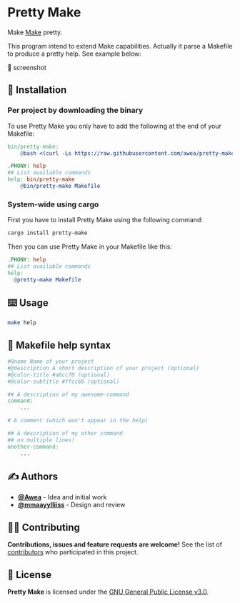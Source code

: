 # Pretty Make
Make [Make](https://www.gnu.org/software/make/) pretty.

This program intend to extend Make capabilities. Actually it parse a Makefile to produce a pretty help. See example below:

🚧 screenshot

## 🏁 Installation
### Per project by downloading the binary
To use Pretty Make you only have to add the following at the end of your Makefile:

```Makefile
bin/pretty-make:
	@bash <(curl -Ls https://raw.githubusercontent.com/awea/pretty-make/master/scripts/install.sh)

.PHONY: help
## List available commands
help: bin/pretty-make
	@bin/pretty-make Makefile
```

### System-wide using cargo
First you have to install Pretty Make using the following command:

```bash
cargo install pretty-make
```

Then you can use Pretty Make in your Makefile like this:

```Makefile
.PHONY: help
## List available commands
help:
  @pretty-make Makefile
```

## ⌨️ Usage
```bash
make help
```

## 📝 Makefile help syntax
```Makefile
#@name Name of your project
#@description A short description of your project (optional)
#@color-title #a6cc70 (optional)
#@color-subtitle #ffcc66 (optional)

## A description of my awesome-command
command:
	...

# A comment (which won't appear in the help)

## A description of my other command
## on multiple lines!
another-command:
	...
```

## ✍️ Authors
- [**@Awea**](https://github.com/Awea) - Idea and initial work
- [**@mmaayylliiss**](https://github.com/mmaayylliiss) - Design and review

## 🤜🤛 Contributing
**Contributions, issues and feature requests are welcome!** See the list of [contributors](../../graphs/contributors) who participated in this project.

## 📄 License
**Pretty Make** is licensed under the [GNU General Public License v3.0](LICENSE).
